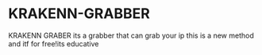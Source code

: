 # KRAKENN-GRABBER
KRAKENN GRABER its a grabber that can grab your ip this is a new method and itf for free!its educative

